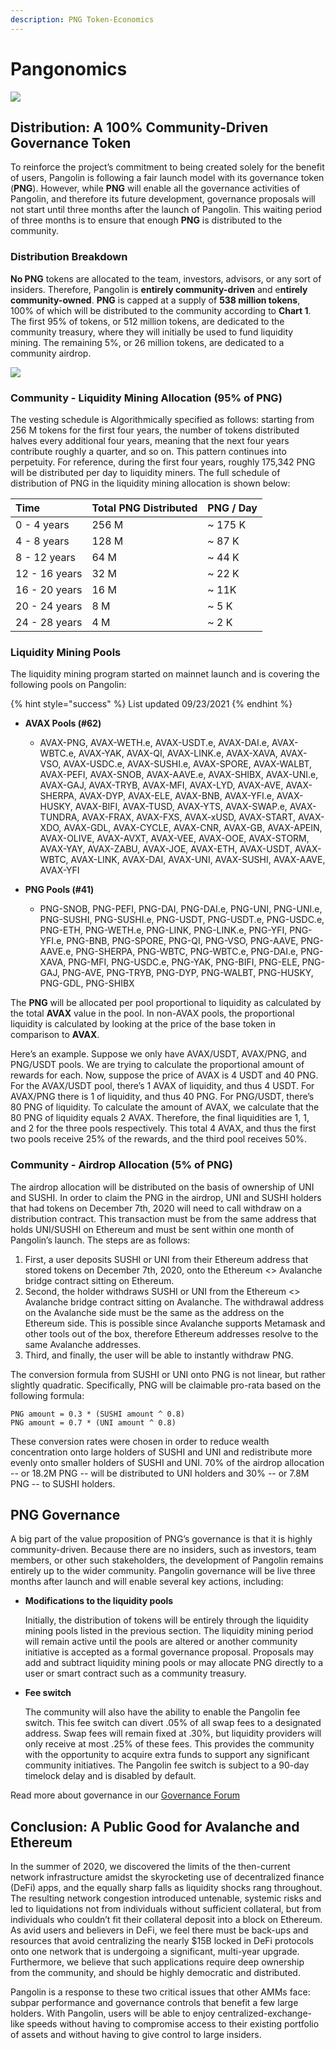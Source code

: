 ```yaml
---
description: PNG Token-Economics
---
```


# Pangonomics

![](.gitbook/assets/hero.png)

## Distribution: A 100% Community-Driven Governance Token

To reinforce the project’s commitment to being created solely for the benefit of users, Pangolin is following a fair launch model with its governance token \(**PNG**\). However, while **PNG** will enable all the governance activities of Pangolin, and therefore its future development, governance proposals will not start until three months after the launch of Pangolin. This waiting period of three months is to ensure that enough **PNG** is distributed to the community.

### Distribution Breakdown

**No PNG** tokens are allocated to the team, investors, advisors, or any sort of insiders. Therefore, Pangolin is **entirely community-driven** and e**ntirely community-owned**. **PNG** is capped at a supply of **538 million tokens**, 100% of which will be distributed to the community according to **Chart 1**. The first 95% of tokens, or 512 million tokens, are dedicated to the community treasury, where they will initially be used to fund liquidity mining. The remaining 5%, or 26 million tokens, are dedicated to a community airdrop.

![](.gitbook/assets/distribution.png)

### **Community - Liquidity Mining Allocation \(95% of PNG\)**

The vesting schedule is Algorithmically specified as follows: starting from 256 M tokens for the first four years, the number of tokens distributed halves every additional four years, meaning that the next four years contribute roughly a quarter, and so on. This pattern continues into perpetuity. For reference, during the first four years, roughly 175,342 PNG will be distributed per day to liquidity miners. The full schedule of distribution of PNG in the liquidity mining allocation is shown below:

| **Time** | Total PNG Distributed | PNG / Day |
| :--- | :--- | :--- |
| 0 - 4 years | 256 M | ~ 175 K |
| 4 - 8 years | 128 M | ~ 87 K |
| 8 - 12 years | 64 M | ~ 44 K |
| 12 - 16 years | 32 M | ~ 22 K |
| 16 - 20 years  | 16 M | ~ 11K |
| 20 - 24 years | 8 M | ~ 5 K |
| 24 - 28 years | 4 M | ~ 2 K |

### Liquidity Mining Pools

The liquidity mining program started on mainnet launch and is covering the following pools on Pangolin:

{% hint style="success" %}
List updated 09/23/2021
{% endhint %}

* **AVAX Pools \(\#62\)**

  * AVAX-PNG, AVAX-WETH.e, AVAX-USDT.e, AVAX-DAI.e, AVAX-WBTC.e, AVAX-YAK, AVAX-QI, AVAX-LINK.e, AVAX-XAVA, AVAX-VSO, AVAX-USDC.e, AVAX-SUSHI.e, AVAX-SPORE, AVAX-WALBT, AVAX-PEFI, AVAX-SNOB, AVAX-AAVE.e, AVAX-SHIBX, AVAX-UNI.e, AVAX-GAJ, AVAX-TRYB, AVAX-MFI, AVAX-LYD, AVAX-AVE, AVAX-SHERPA, AVAX-DYP, AVAX-ELE, AVAX-BNB, AVAX-YFI.e, AVAX-HUSKY, AVAX-BIFI, AVAX-TUSD, AVAX-YTS, AVAX-SWAP.e, AVAX-TUNDRA, AVAX-FRAX, AVAX-FXS, AVAX-xUSD, AVAX-START, AVAX-XDO, AVAX-GDL, AVAX-CYCLE, AVAX-CNR, AVAX-GB, AVAX-APEIN, AVAX-OLIVE, AVAX-AVXT, AVAX-VEE, AVAX-OOE, AVAX-STORM, AVAX-YAY, AVAX-ZABU, AVAX-JOE, AVAX-ETH, AVAX-USDT, AVAX-WBTC, AVAX-LINK, AVAX-DAI, AVAX-UNI, AVAX-SUSHI, AVAX-AAVE, AVAX-YFI

* **PNG Pools \(\#41\)**
  * PNG-SNOB, PNG-PEFI, PNG-DAI, PNG-DAI.e, PNG-UNI, PNG-UNI.e, PNG-SUSHI, PNG-SUSHI.e, PNG-USDT, PNG-USDT.e, PNG-USDC.e, PNG-ETH, PNG-WETH.e, PNG-LINK, PNG-LINK.e, PNG-YFI, PNG-YFI.e, PNG-BNB, PNG-SPORE, PNG-QI, PNG-VSO, PNG-AAVE, PNG-AAVE.e, PNG-SHERPA, PNG-WBTC, PNG-WBTC.e, PNG-DAI.e, PNG-XAVA, PNG-MFI, PNG-USDC.e, PNG-YAK, PNG-BIFI, PNG-ELE, PNG-GAJ, PNG-AVE, PNG-TRYB, PNG-DYP, PNG-WALBT, PNG-HUSKY, PNG-GDL, PNG-SHIBX

The **PNG** will be allocated per pool proportional to liquidity as calculated by the total **AVAX** value in the pool. In non-AVAX pools, the proportional liquidity is calculated by looking at the price of the base token in comparison to **AVAX**.

Here’s an example. Suppose we only have AVAX/USDT, AVAX/PNG, and PNG/USDT pools. We are trying to calculate the proportional amount of rewards for each. Now, suppose the price of AVAX is 4 USDT and 40 PNG. For the AVAX/USDT pool, there’s 1 AVAX of liquidity, and thus 4 USDT. For AVAX/PNG there is 1 of liquidity, and thus 40 PNG. For PNG/USDT, there’s 80 PNG of liquidity. To calculate the amount of AVAX, we calculate that the 80 PNG of liquidity equals 2 AVAX. Therefore, the final liquidities are 1, 1, and 2 for the three pools respectively. This total 4 AVAX, and thus the first two pools receive 25% of the rewards, and the third pool receives 50%.

### **Community - Airdrop Allocation \(5% of PNG\)**

The airdrop allocation will be distributed on the basis of ownership of UNI and SUSHI. In order to claim the PNG in the airdrop, UNI and SUSHI holders that had tokens on December 7th, 2020 will need to call withdraw on a distribution contract. This transaction must be from the same address that holds UNI/SUSHI on Ethereum and must be sent within one month of Pangolin’s launch. The steps are as follows:

1. First, a user deposits SUSHI or UNI from their Ethereum address that stored tokens on December 7th, 2020, onto the Ethereum &lt;&gt; Avalanche bridge contract sitting on Ethereum.
2. Second, the holder withdraws SUSHI or UNI from the Ethereum &lt;&gt; Avalanche bridge contract sitting on Avalanche. The withdrawal address on the Avalanche side must be the same as the address on the Ethereum side. This is possible since Avalanche supports Metamask and other tools out of the box, therefore Ethereum addresses resolve to the same Avalanche addresses.
3. Third, and finally, the user will be able to instantly withdraw PNG.

The conversion formula from SUSHI or UNI onto PNG is not linear, but rather slightly quadratic. Specifically, PNG will be claimable pro-rata based on the following formula:

```text
PNG amount = 0.3 * (SUSHI amount ^ 0.8)
PNG amount = 0.7 * (UNI amount ^ 0.8)
```

These conversion rates were chosen in order to reduce wealth concentration onto large holders of SUSHI and UNI and redistribute more evenly onto smaller holders of SUSHI and UNI. 70% of the airdrop allocation -- or 18.2M PNG -- will be distributed to UNI holders and 30% -- or 7.8M PNG -- to SUSHI holders.

## PNG Governance

A big part of the value proposition of PNG’s governance is that it is highly community-driven. Because there are no insiders, such as investors, team members, or other such stakeholders, the development of Pangolin remains entirely up to the wider community. Pangolin governance will be live three months after launch and will enable several key actions, including:

* **Modifications to the liquidity pools**

  Initially, the distribution of tokens will be entirely through the liquidity mining pools listed in the previous section. The liquidity mining period will remain active until the pools are altered or another community initiative is accepted as a formal governance proposal. Proposals may add and subtract liquidity mining pools or may allocate PNG directly to a user or smart contract such as a community treasury.

* **Fee switch**

  The community will also have the ability to enable the Pangolin fee switch. This fee switch can divert .05% of all swap fees to a designated address. Swap fees will remain fixed at .30%, but liquidity providers will only receive at most .25% of these fees. This provides the community with the opportunity to acquire extra funds to support any significant community initiatives. The Pangolin fee switch is subject to a 90-day timelock delay and is disabled by default.

Read more about governance in our [Governance Forum](https://gov.pangolin.exchange/t/how-governance-works/1082)

## Conclusion: A Public Good for Avalanche and Ethereum

In the summer of 2020, we discovered the limits of the then-current network infrastructure amidst the skyrocketing use of decentralized finance \(DeFi\) apps, and the equally sharp falls as liquidity shocks rang throughout. The resulting network congestion introduced untenable, systemic risks and led to liquidations not from individuals without sufficient collateral, but from individuals who couldn’t fit their collateral deposit into a block on Ethereum. As avid users and believers in DeFi, we feel there must be back-ups and resources that avoid centralizing the nearly $15B locked in DeFi protocols onto one network that is undergoing a significant, multi-year upgrade. Furthermore, we believe that such applications require deep ownership from the community, and should be highly democratic and distributed.

Pangolin is a response to these two critical issues that other AMMs face: subpar performance and governance controls that benefit a few large holders. With Pangolin, users will be able to enjoy centralized-exchange-like speeds without having to compromise access to their existing portfolio of assets and without having to give control to large insiders.

